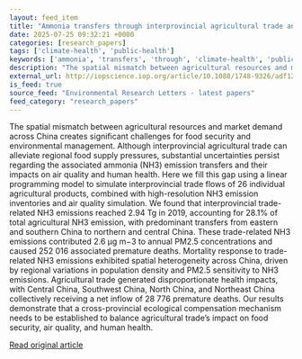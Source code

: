 ```yaml
---
layout: feed_item
title: "Ammonia transfers through interprovincial agricultural trade and their health burden implications in China"
date: 2025-07-25 09:32:21 +0000
categories: [research_papers]
tags: ['climate-health', 'public-health']
keywords: ['ammonia', 'transfers', 'through', 'climate-health', 'public-health']
description: "The spatial mismatch between agricultural resources and market demand across China creates significant challenges for food security and environmental managem..."
external_url: http://iopscience.iop.org/article/10.1088/1748-9326/adf12a
is_feed: true
source_feed: "Environmental Research Letters - latest papers"
feed_category: "research_papers"
---
```


The spatial mismatch between agricultural resources and market demand across China creates significant challenges for food security and environmental management. Although interprovincial agricultural trade can alleviate regional food supply pressures, substantial uncertainties persist regarding the associated ammonia (NH3) emission transfers and their impacts on air quality and human health. Here we fill this gap using a linear programming model to simulate interprovincial trade flows of 26 individual agricultural products, combined with high-resolution NH3 emission inventories and air quality simulation. We found that interprovincial trade-related NH3 emissions reached 2.94 Tg in 2019, accounting for 28.1% of total agricultural NH3 emission, with predominant transfers from eastern and southern China to northern and central China. These trade-related NH3 emissions contributed 2.6 μg m−3 to annual PM2.5 concentrations and caused 252 016 associated premature deaths. Mortality response to trade-related NH3 emissions exhibited spatial heterogeneity across China, driven by regional variations in population density and PM2.5 sensitivity to NH3 emissions. Agricultural trade generated disproportionate health impacts, with Central China, Southwest China, North China, and Northeast China collectively receiving a net inflow of 28 776 premature deaths. Our results demonstrate that a cross-provincial ecological compensation mechanism needs to be established to balance agricultural trade’s impact on food security, air quality, and human health.

[Read original article](http://iopscience.iop.org/article/10.1088/1748-9326/adf12a)

